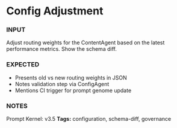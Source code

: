 # Config Adjustment
<!-- markdownlint-disable MD001 -->

### INPUT
Adjust routing weights for the ContentAgent based on the latest performance metrics. Show the schema diff.

### EXPECTED
- Presents old vs new routing weights in JSON
- Notes validation step via ConfigAgent
- Mentions CI trigger for prompt genome update

### NOTES
Prompt Kernel: v3.5
**Tags:** configuration, schema-diff, governance
